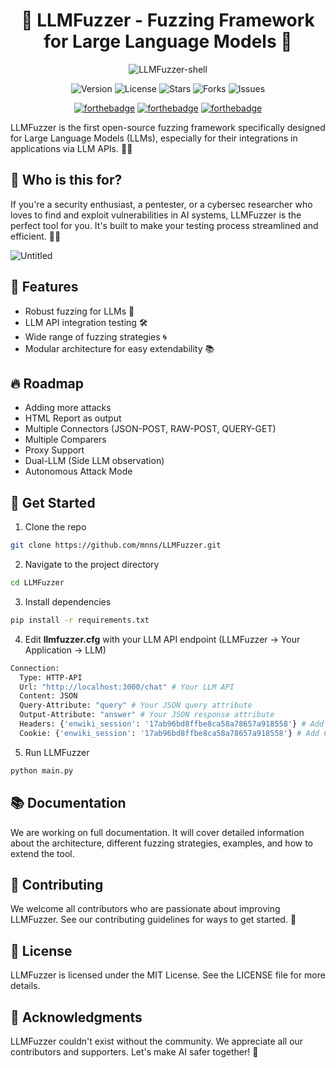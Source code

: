 <div align="center">

# 🧠 LLMFuzzer - Fuzzing Framework for Large Language Models 🧠

![LLMFuzzer-shell](https://github.com/mnns/LLMFuzzer/assets/1796080/71b006df-706c-43f6-acd1-49646dbcb0e5)

![Version](https://img.shields.io/badge/version-1.0.0-blue)
![License](https://img.shields.io/badge/license-MIT-green)
![Stars](https://img.shields.io/github/stars/mnns/LLMFuzzer)
![Forks](https://img.shields.io/github/forks/mnns/LLMFuzzer)
![Issues](https://img.shields.io/github/issues/mnns/LLMFuzzer)


[![forthebadge](https://forthebadge.com/images/badges/built-with-love.svg)](https://forthebadge.com)
[![forthebadge](https://forthebadge.com/images/badges/contains-cat-gifs.svg)](https://forthebadge.com)
[![forthebadge](https://forthebadge.com/images/badges/not-a-bug-a-feature.svg)](https://forthebadge.com)
</div>

LLMFuzzer is the first open-source fuzzing framework specifically designed for Large Language Models (LLMs), especially for their integrations in applications via LLM APIs. 🚀💥

## 🎯 Who is this for?

If you're a security enthusiast, a pentester, or a cybersec researcher who loves to find and exploit vulnerabilities in AI systems, LLMFuzzer is the perfect tool for you. It's built to make your testing process streamlined and efficient. 🕵️‍♀️

![Untitled](https://github.com/mnns/LLMFuzzer/assets/1796080/a143897d-383c-4ed9-8b2f-65f4cdc5aa63)

## 🌟 Features

- Robust fuzzing for LLMs 🧪
- LLM API integration testing 🛠️
- Wide range of fuzzing strategies 🌀
- Modular architecture for easy extendability 📚

## 🔥 Roadmap
* Adding more attacks
* HTML Report as output
* Multiple Connectors (JSON-POST, RAW-POST, QUERY-GET)
* Multiple Comparers
* Proxy Support
* Dual-LLM (Side LLM observation)
* Autonomous Attack Mode

## 🚀 Get Started

1. Clone the repo
```bash
git clone https://github.com/mnns/LLMFuzzer.git
```

2. Navigate to the project directory
```bash
cd LLMFuzzer
```

3. Install dependencies
```bash
pip install -r requirements.txt
```

4. Edit **llmfuzzer.cfg** with your LLM API endpoint (LLMFuzzer -> Your Application -> LLM)
```bash
Connection: 
  Type: HTTP-API
  Url: "http://localhost:3000/chat" # Your LLM API
  Content: JSON
  Query-Attribute: "query" # Your JSON query attribute
  Output-Attribute: "answer" # Your JSON response attribute
  Headers: {'enwiki_session': '17ab96bd8ffbe8ca58a78657a918558'} # Add HTTP Headers if needed 
  Cookie: {'enwiki_session': '17ab96bd8ffbe8ca58a78657a918558'} # Add Cookies if needed
```

5. Run LLMFuzzer
```bash
python main.py
```

## 📚 Documentation
We are working on full documentation. It will cover detailed information about the architecture, different fuzzing strategies, examples, and how to extend the tool.

## 🤝 Contributing
We welcome all contributors who are passionate about improving LLMFuzzer. See our contributing guidelines for ways to get started. 🤗

## 💼 License
LLMFuzzer is licensed under the MIT License. See the LICENSE file for more details.

## 🎩 Acknowledgments
LLMFuzzer couldn't exist without the community. We appreciate all our contributors and supporters. Let's make AI safer together! 💖

